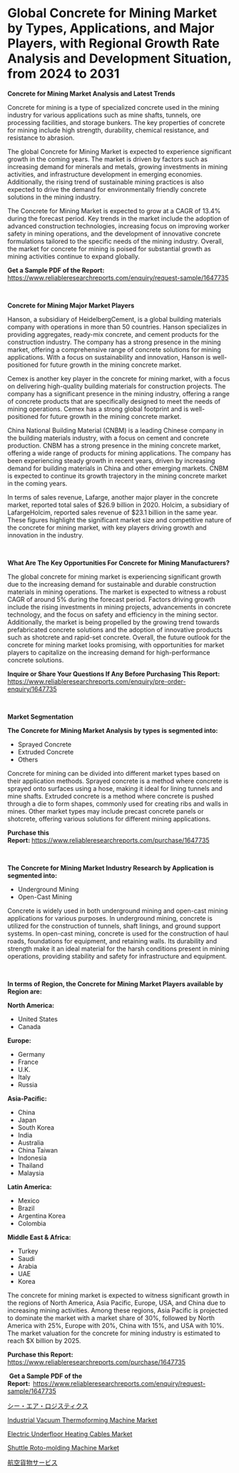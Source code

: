 <p><h1>Global Concrete for Mining Market by Types, Applications, and Major Players, with Regional Growth Rate Analysis and Development Situation, from 2024 to 2031</h1></p><p><strong>Concrete for Mining Market Analysis and Latest Trends</strong></p>
<p><p>Concrete for mining is a type of specialized concrete used in the mining industry for various applications such as mine shafts, tunnels, ore processing facilities, and storage bunkers. The key properties of concrete for mining include high strength, durability, chemical resistance, and resistance to abrasion.</p><p>The global Concrete for Mining Market is expected to experience significant growth in the coming years. The market is driven by factors such as increasing demand for minerals and metals, growing investments in mining activities, and infrastructure development in emerging economies. Additionally, the rising trend of sustainable mining practices is also expected to drive the demand for environmentally friendly concrete solutions in the mining industry.</p><p>The Concrete for Mining Market is expected to grow at a CAGR of 13.4% during the forecast period. Key trends in the market include the adoption of advanced construction technologies, increasing focus on improving worker safety in mining operations, and the development of innovative concrete formulations tailored to the specific needs of the mining industry. Overall, the market for concrete for mining is poised for substantial growth as mining activities continue to expand globally.</p></p>
<p><strong>Get a Sample PDF of the Report:&nbsp;</strong> <a href="https://www.reliableresearchreports.com/enquiry/request-sample/1647735">https://www.reliableresearchreports.com/enquiry/request-sample/1647735</a></p>
<p>&nbsp;</p>
<p><strong>Concrete for Mining Major Market Players</strong></p>
<p><p>Hanson, a subsidiary of HeidelbergCement, is a global building materials company with operations in more than 50 countries. Hanson specializes in providing aggregates, ready-mix concrete, and cement products for the construction industry. The company has a strong presence in the mining market, offering a comprehensive range of concrete solutions for mining applications. With a focus on sustainability and innovation, Hanson is well-positioned for future growth in the mining concrete market.</p><p>Cemex is another key player in the concrete for mining market, with a focus on delivering high-quality building materials for construction projects. The company has a significant presence in the mining industry, offering a range of concrete products that are specifically designed to meet the needs of mining operations. Cemex has a strong global footprint and is well-positioned for future growth in the mining concrete market.</p><p>China National Building Material (CNBM) is a leading Chinese company in the building materials industry, with a focus on cement and concrete production. CNBM has a strong presence in the mining concrete market, offering a wide range of products for mining applications. The company has been experiencing steady growth in recent years, driven by increasing demand for building materials in China and other emerging markets. CNBM is expected to continue its growth trajectory in the mining concrete market in the coming years.</p><p>In terms of sales revenue, Lafarge, another major player in the concrete market, reported total sales of $26.9 billion in 2020. Holcim, a subsidiary of LafargeHolcim, reported sales revenue of $23.1 billion in the same year. These figures highlight the significant market size and competitive nature of the concrete for mining market, with key players driving growth and innovation in the industry.</p></p>
<p>&nbsp;</p>
<p><strong>What Are The Key Opportunities For Concrete for Mining Manufacturers?</strong></p>
<p><p>The global concrete for mining market is experiencing significant growth due to the increasing demand for sustainable and durable construction materials in mining operations. The market is expected to witness a robust CAGR of around 5% during the forecast period. Factors driving growth include the rising investments in mining projects, advancements in concrete technology, and the focus on safety and efficiency in the mining sector. Additionally, the market is being propelled by the growing trend towards prefabricated concrete solutions and the adoption of innovative products such as shotcrete and rapid-set concrete. Overall, the future outlook for the concrete for mining market looks promising, with opportunities for market players to capitalize on the increasing demand for high-performance concrete solutions.</p></p>
<p><strong>Inquire or Share Your Questions If Any Before Purchasing This Report:</strong> <a href="https://www.reliableresearchreports.com/enquiry/pre-order-enquiry/1647735">https://www.reliableresearchreports.com/enquiry/pre-order-enquiry/1647735</a></p>
<p>&nbsp;</p>
<p><strong>Market Segmentation</strong></p>
<p><strong>The Concrete for Mining Market Analysis by types is segmented into:</strong></p>
<p><ul><li>Sprayed Concrete</li><li>Extruded Concrete</li><li>Others</li></ul></p>
<p><p>Concrete for mining can be divided into different market types based on their application methods. Sprayed concrete is a method where concrete is sprayed onto surfaces using a hose, making it ideal for lining tunnels and mine shafts. Extruded concrete is a method where concrete is pushed through a die to form shapes, commonly used for creating ribs and walls in mines. Other market types may include precast concrete panels or shotcrete, offering various solutions for different mining applications.</p></p>
<p><strong>Purchase this Report:&nbsp;</strong><a href="https://www.reliableresearchreports.com/purchase/1647735">https://www.reliableresearchreports.com/purchase/1647735</a></p>
<p>&nbsp;</p>
<p><strong>The Concrete for Mining Market Industry Research by Application is segmented into:</strong></p>
<p><ul><li>Underground Mining</li><li>Open-Cast Mining</li></ul></p>
<p><p>Concrete is widely used in both underground mining and open-cast mining applications for various purposes. In underground mining, concrete is utilized for the construction of tunnels, shaft linings, and ground support systems. In open-cast mining, concrete is used for the construction of haul roads, foundations for equipment, and retaining walls. Its durability and strength make it an ideal material for the harsh conditions present in mining operations, providing stability and safety for infrastructure and equipment.</p></p>
<p>&nbsp;</p>
<p><strong>In terms of Region, the Concrete for Mining Market Players available by Region are:</strong></p>
<p>
    <p> <strong> North America: </strong>
        <ul>
            <li>United States</li>
            <li>Canada</li>
        </ul>
        </p> 
    <p> <strong> Europe: </strong>
        <ul>
            <li>Germany</li>
            <li>France</li>
            <li>U.K.</li>
            <li>Italy</li>
            <li>Russia</li>
        </ul>
        </p> 
    <p> <strong> Asia-Pacific: </strong>
        <ul>
            <li>China</li>
            <li>Japan</li>
            <li>South Korea</li>
            <li>India</li>
            <li>Australia</li>
            <li>China Taiwan</li>
            <li>Indonesia</li>
            <li>Thailand</li>
            <li>Malaysia</li>
        </ul>
        </p> 
    <p> <strong> Latin America: </strong>
        <ul>
            <li>Mexico</li>
            <li>Brazil</li>
            <li>Argentina Korea</li>
            <li>Colombia</li>
        </ul>
        </p> 
    <p> <strong> Middle East & Africa: </strong>
        <ul>
            <li>Turkey</li>
            <li>Saudi</li>
            <li>Arabia</li>
            <li>UAE</li>
            <li>Korea</li>
        </ul>
    </p>
    </p>
<p><p>The concrete for mining market is expected to witness significant growth in the regions of North America, Asia Pacific, Europe, USA, and China due to increasing mining activities. Among these regions, Asia Pacific is projected to dominate the market with a market share of 30%, followed by North America with 25%, Europe with 20%, China with 15%, and USA with 10%. The market valuation for the concrete for mining industry is estimated to reach $X billion by 2025.</p></p>
<p><strong>Purchase this Report: </strong><a href="https://www.reliableresearchreports.com/purchase/1647735">https://www.reliableresearchreports.com/purchase/1647735</a></p>
<p>&nbsp;<strong>Get a Sample PDF of the Report:&nbsp;&nbsp;</strong><a href="https://www.reliableresearchreports.com/enquiry/request-sample/1647735">https://www.reliableresearchreports.com/enquiry/request-sample/1647735</a></p>
<p><strong></strong></p>
<p><p><a href="https://medium.com/@valdineaxsouza/%E6%B5%B7%E6%B4%8B%E7%A9%BA%E6%B0%97%E8%BC%B8%E9%80%81%E5%B8%82%E5%A0%B4-%E3%83%88%E3%83%AC%E3%83%B3%E3%83%89-%E4%BA%88%E6%B8%AC-%E3%81%8A%E3%82%88%E3%81%B32031%E5%B9%B4%E3%81%BE%E3%81%A7%E3%81%AE%E7%AB%B6%E4%BA%89%E5%88%86%E6%9E%90-6c7f4347694a">シー・エア・ロジスティクス</a></p><p><a href="https://gentle-editor-9db.notion.site/Industrial-Vacuum-Thermoforming-Machine-Market-Offers-Provide-Insightful-Data-for-the-Time-Period-fr-e0a12a56757a44688e0495cd92b4bc32">Industrial Vacuum Thermoforming Machine Market</a></p><p><a href="https://view.publitas.com/reportprime-1/electric-underfloor-heating-cables-market-research-report-forecasted-for-period-from-2024-2031-by-market-type-market-application-and-region/">Electric Underfloor Heating Cables Market</a></p><p><a href="https://frill-swim-3cd.notion.site/Shuttle-Roto-molding-Machine-Market-Size-and-Examines-its-Market-Scope-with-a-Primary-Focus-on-Gro-0e509ccbb9fb401a9bf4b9180b446400">Shuttle Roto-molding Machine Market</a></p><p><a href="https://medium.com/@valdineaxsouza/%E8%88%AA%E7%A9%BA%E8%B2%A8%E7%89%A9%E3%82%B5%E3%83%BC%E3%83%93%E3%82%B9%E5%B8%82%E5%A0%B4%E3%81%AE%E5%8B%95%E5%90%91%E3%81%A8%E5%B8%82%E5%A0%B4%E5%88%86%E6%9E%90%E3%81%8C2024%E5%B9%B4%E3%81%8B%E3%82%892031%E5%B9%B4%E3%81%BE%E3%81%A7%E4%BA%88%E6%B8%AC%E3%81%95%E3%82%8C%E3%81%A6%E3%81%84%E3%81%BE%E3%81%99-cf3d2bb97aba">航空貨物サービス</a></p></p>